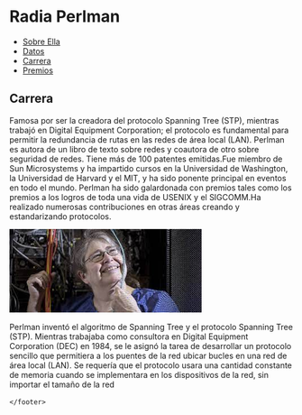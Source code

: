 <!DOCTYPE html>
<html lang="en">
<head>
    <meta charset="UTF-8">
    <meta http-equiv="X-UA-Compatible" content="IE=edge">
    <meta name="viewport" content="width=device-width, initial-scale=1.0">
    <title>Carrera</title>
    <link rel="stylesheet" href="ejercicio2.css">
</head>
<body>
    <h1>Radia Perlman</h1>
    <nav>
        <ul>
            <li><a href="index.html">Sobre Ella</a></li>
            <li><a href="datos.html">Datos</a></li>
            <li><a href="carrera.html">Carrera</a></li>
            <li><a href="premios.html">Premios</a></li>
        </ul>
    </nav>
    <div class="contenido">
        <div class="articulo">
            <div class="secciones">
                <div>
                    <h2>Carrera</h2>
                    <p>Famosa por ser la creadora del protocolo Spanning Tree (STP), mientras trabajó en Digital Equipment Corporation; el protocolo es fundamental para permitir la redundancia de rutas en las redes de área local (LAN). Perlman es autora de un libro de texto sobre redes y coautora de otro sobre seguridad de redes. Tiene más de 100 patentes emitidas.Fue miembro de Sun Microsystems y ha impartido cursos en la Universidad de Washington, la Universidad de Harvard y el MIT, y ha sido ponente principal en eventos en todo el mundo. Perlman ha sido galardonada con premios tales como los premios a los logros de toda una vida de USENIX y el SIGCOMM.Ha realizado numerosas contribuciones en otras áreas creando y estandarizando protocolos.</p>
                </div>
                <div><img src="./img/carrera.jpg" alt=""></div>
            </div>
        </div>
    </div>
    <footer>
        <p>Perlman inventó el algoritmo de Spanning Tree y el protocolo Spanning Tree (STP). Mientras trabajaba como consultora en Digital Equipment Corporation (DEC) en 1984, se le asignó la tarea de desarrollar un protocolo sencillo que permitiera a los puentes de la red ubicar bucles en una red de área local (LAN). Se requería que el protocolo usara una cantidad constante de memoria cuando se implementara en los dispositivos de la red, sin importar el tamaño de la red</p>
    
    </footer>
</body>
</html>

